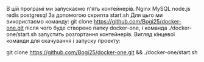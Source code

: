 В цій програмі ми запускаємо п'ять контейнерів.
Nginx
MySQL
node.js
redis
postgresql
За допомогою скрипта start.sh
Для цьго ми використаємо команду:
git clone https://github.com/Bogi25/docker-one.git
після чого буде створено папку docker-one,
і команда ./docker-one/start.sh запустить розгортання контейнерів.
Вигляд кінцевої команди для скачування і запуску проекту:

git clone https://github.com/Bogi25/docker-one.git && ./docker-one/start.sh

